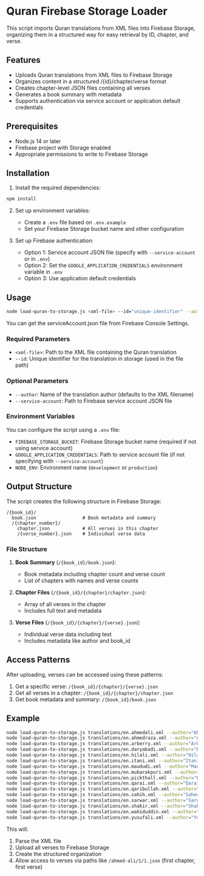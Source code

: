 # Quran Firebase Storage Loader

This script imports Quran translations from XML files into Firebase Storage, organizing them in a structured way for easy retrieval by ID, chapter, and verse.

## Features

- Uploads Quran translations from XML files to Firebase Storage
- Organizes content in a structured /{id}/chapter/verse format
- Creates chapter-level JSON files containing all verses
- Generates a book summary with metadata
- Supports authentication via service account or application default credentials

## Prerequisites

- Node.js 14 or later
- Firebase project with Storage enabled
- Appropriate permissions to write to Firebase Storage

## Installation

1. Install the required dependencies:

```bash
npm install
```

2. Set up environment variables:
   - Create a `.env` file based on `.env.example`
   - Set your Firebase Storage bucket name and other configuration

3. Set up Firebase authentication:
   - Option 1: Service account JSON file (specify with `--service-account` or in `.env`)
   - Option 2: Set the `GOOGLE_APPLICATION_CREDENTIALS` environment variable in `.env`
   - Option 3: Use application default credentials

## Usage

```bash
node load-quran-to-storage.js <xml-file> --id="unique-identifier" --author="Author Name" [--service-account="path/to/serviceAccount.json"]
```

You can get the serviceAccount.json file from Firebase Console Settings.

### Required Parameters

- `<xml-file>`: Path to the XML file containing the Quran translation
- `--id`: Unique identifier for the translation in storage (used in the file path)

### Optional Parameters

- `--author`: Name of the translation author (defaults to the XML filename)
- `--service-account`: Path to Firebase service account JSON file

### Environment Variables

You can configure the script using a `.env` file:

- `FIREBASE_STORAGE_BUCKET`: Firebase Storage bucket name (required if not using service account)
- `GOOGLE_APPLICATION_CREDENTIALS`: Path to service account file (if not specifying with `--service-account`)
- `NODE_ENV`: Environment name (`development` or `production`)

## Output Structure

The script creates the following structure in Firebase Storage:

```
/{book_id}/
  book.json                 # Book metadata and summary
  /{chapter_number}/
    chapter.json            # All verses in this chapter
    /{verse_number}.json    # Individual verse data
```

### File Structure

1. **Book Summary** (`/{book_id}/book.json`):
   - Book metadata including chapter count and verse count
   - List of chapters with names and verse counts

2. **Chapter Files** (`/{book_id}/{chapter}/chapter.json`):
   - Array of all verses in the chapter
   - Includes full text and metadata

3. **Verse Files** (`/{book_id}/{chapter}/{verse}.json`):
   - Individual verse data including text
   - Includes metadata like author and book_id

## Access Patterns

After uploading, verses can be accessed using these patterns:

1. Get a specific verse: `/{book_id}/{chapter}/{verse}.json`
2. Get all verses in a chapter: `/{book_id}/{chapter}/chapter.json`
3. Get book metadata and summary: `/{book_id}/book.json`

## Example

```bash
node load-quran-to-storage.js translations/en.ahmedali.xml --author="Ahmed Ali" --id="en.ahmedali" --service-account="../serviceAccount.json"
node load-quran-to-storage.js translations/en.ahmedraza.xml --author="Ahmed Raza Khan" --id="en.ahmedraza" --service-account="../serviceAccount.json"
node load-quran-to-storage.js translations/en.arberry.xml --author="Arberry" --id="en.arberry" --id="en.ahmedraza" --service-account="../serviceAccount.json"
node load-quran-to-storage.js translations/en.daryabadi.xml --author="Daryabadi" --id="en.daryabadi"  --service-account="../serviceAccount.json"
node load-quran-to-storage.js translations/en.hilali.xml --author="Hilali & Khan" --id="en.hilali" --service-account="../serviceAccount.json"
node load-quran-to-storage.js translations/en.itani.xml --author="Itani" --id="en.itani" --service-account="../serviceAccount.json"
node load-quran-to-storage.js translations/en.maududi.xml --author="Maududi" --id="en.maududi" --service-account="../serviceAccount.json"
node load-quran-to-storage.js translations/en.mubarakpuri.xml --author="Mubarakpuri" --id="en.mubarakpuri" --service-account="../serviceAccount.json"
node load-quran-to-storage.js translations/en.pickthall.xml --author="Pickthall" --id="en.pickthall" --service-account="../serviceAccount.json"
node load-quran-to-storage.js translations/en.qarai.xml --author="Qarai" --id="en.qarai" --service-account="../serviceAccount.json"
node load-quran-to-storage.js translations/en.qaribullah.xml --author="Qaribullah & Darwish" --id="en.qaribullah" --service-account="../serviceAccount.json"
node load-quran-to-storage.js translations/en.sahih.xml --author="Saheeh International" --id="en.sahih" --service-account="../serviceAccount.json"
node load-quran-to-storage.js translations/en.sarwar.xml --author="Sarwar" --id="en.sarwar" --service-account="../serviceAccount.json"
node load-quran-to-storage.js translations/en.shakir.xml --author="Shakir" --id="en.shakir" --service-account="../serviceAccount.json"
node load-quran-to-storage.js translations/en.wahiduddin.xml --author="Wahiduddin Khan" --id="en.wahiduddin" --service-account="../serviceAccount.json"
node load-quran-to-storage.js translations/en.yusufali.xml --author="Yusuf Ali" --id="en.yusufali" --service-account="../serviceAccount.json"
```

This will:
1. Parse the XML file
2. Upload all verses to Firebase Storage
3. Create the structured organization
4. Allow access to verses via paths like `/ahmed-ali/1/1.json` (first chapter, first verse)
